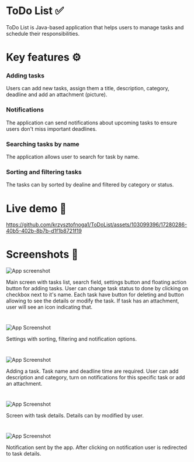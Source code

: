 
# ToDo List ✅

ToDo List is Java-based application that helps users to manage tasks and schedule their responsibilities. 


# Key features ⚙️

### Adding tasks

Users can add new tasks, assign them a title, description, category, deadline and add an attachment (picture).

### Notifications

The application can send notifications about upcoming tasks to ensure users don't miss important deadlines.

### Searching tasks by name

The application allows user to search for task by name.

### Sorting and filtering tasks

The tasks can by sorted by dealine and filtered by category or status.

# Live demo 🎥

https://github.com/krzysztofnoga1/ToDoList/assets/103099396/17280286-40b5-402b-8b7b-d1f1b8721f19

# Screenshots 📸

![App screenshot](https://i.postimg.cc/SxK5Nq36/1695545851634.jpg)

Main screen with tasks list, search field, settings button and floating action button for adding tasks. User can change task status to done by clicking on checkbox next to it's name. Each task have button for deleting and button allowing to see the details or modify the task. If task has an attachment, user will see an icon indicating that.
#
![App Screenshot](https://i.postimg.cc/4x1kLBtd/1695544447983.jpg)

Settings with sorting, filtering and notification options.
#
![App Screenshot](https://i.postimg.cc/qvrHx9NS/1695544448000.jpg)

Adding a task. Task name and deadline time are required. User can add description and category, turn on notifications for this specific task or add an attachment.
#

![App Screenshot](https://i.postimg.cc/CKLyWkH4/1695544448027.jpg)

Screen with task details. Details can by modified by user.
#

![App Screenshot](https://i.postimg.cc/7PpkfCwx/1695544447963.jpg)

Notification sent by the app. After clicking on notification user is redirected to task details.
#
